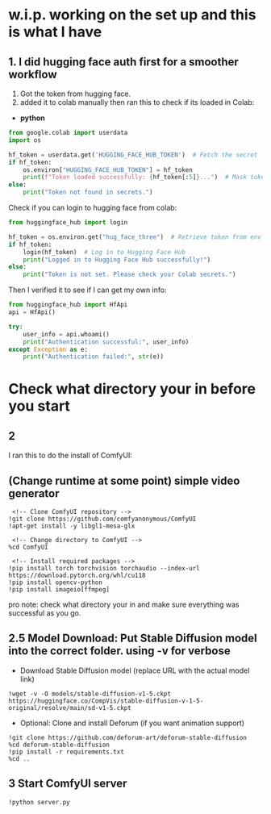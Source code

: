 # w.i.p. working on the set up and this is what I have

## 1. I did hugging face auth first for a smoother workflow

1. Got the token from hugging face. 
2. added 
it to colab manually then ran this to 
check if its loaded in Colab:
- **python**
```python
from google.colab import userdata
import os

hf_token = userdata.get('HUGGING_FACE_HUB_TOKEN')  # Fetch the secret
if hf_token:
    os.environ["HUGGING_FACE_HUB_TOKEN"] = hf_token
    print(f"Token loaded successfully: {hf_token[:5]}...")  # Mask token for safety
else:
    print("Token not found in secrets.")
```
Check if you can login to hugging face from colab:
```python
from huggingface_hub import login

hf_token = os.environ.get("hug_face_three")  # Retrieve token from env
if hf_token:
    login(hf_token)  # Log in to Hugging Face Hub
    print("Logged in to Hugging Face Hub successfully!")
else:
    print("Token is not set. Please check your Colab secrets.")
```
Then I verified it to see if I can get my own info:
```python
from huggingface_hub import HfApi
api = HfApi()

try:
    user_info = api.whoami()
    print("Authentication successful:", user_info)
except Exception as e:
    print("Authentication failed:", str(e))
```
# Check what directory your in before you start

## 2 
I ran this to do the install of ComfyUI:
## (Change runtime at some point) simple video generator
```
 <!-- Clone ComfyUI repository -->
!git clone https://github.com/comfyanonymous/ComfyUI
!apt-get install -y libgl1-mesa-glx

 <!-- Change directory to ComfyUI -->
%cd ComfyUI

 <!-- Install required packages -->
!pip install torch torchvision torchaudio --index-url https://download.pytorch.org/whl/cu118
!pip install opencv-python
!pip install imageio[ffmpeg]
```
pro note: check what directory your in and make sure everything was successful as you go.


## 2.5 Model Download: Put Stable Diffusion model into the correct folder. using -v for verbose
- Download Stable Diffusion model (replace URL with the actual model link)
```
!wget -v -O models/stable-diffusion-v1-5.ckpt https://huggingface.co/CompVis/stable-diffusion-v-1-5-original/resolve/main/sd-v1-5.ckpt

```
- Optional: Clone and install Deforum (if you want animation support)
```
!git clone https://github.com/deforum-art/deforum-stable-diffusion
%cd deforum-stable-diffusion
!pip install -r requirements.txt
%cd ..
```

## 3 Start ComfyUI server
```
!python server.py